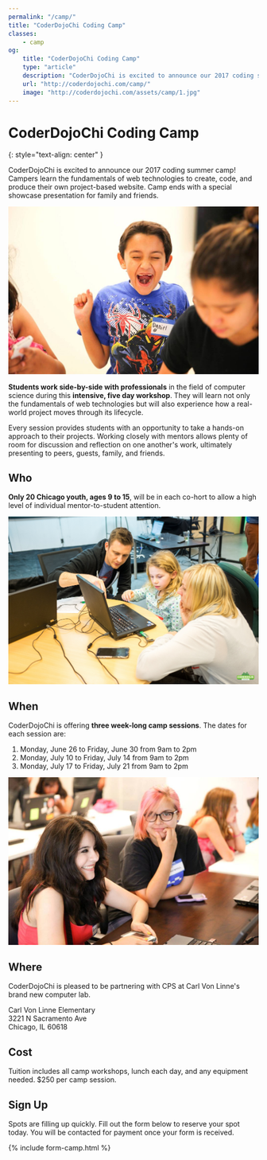 ```yaml
---
permalink: "/camp/"
title: "CoderDojoChi Coding Camp"
classes:
    - camp
og:
    title: "CoderDojoChi Coding Camp"
    type: "article"
    description: "CoderDojoChi is excited to announce our 2017 coding summer camp! Campers learn the fundamentals of web technologies to create, code, and produce their own project-based website. Camp ends with a special showcase presentation for family and friends."
    url: "http://coderdojochi.com/camp/"
    image: "http://coderdojochi.com/assets/camp/1.jpg"
---
```


# CoderDojoChi Coding Camp
{: style="text-align: center" }

CoderDojoChi is excited to announce our 2017 coding summer camp! Campers learn the fundamentals of web technologies to create, code, and produce their own project-based website. Camp ends with a special showcase presentation for family and friends.

![](/assets/camp/1.jpg)

**Students work side-by-side with professionals** in the field of computer science during this **intensive, five day workshop**. They will learn not only the fundamentals of web technologies but will also experience how a real-world project moves through its lifecycle.

Every session provides students with an opportunity to take a hands-on approach to their projects. Working closely with mentors allows plenty of room for discussion and reflection on one another's work, ultimately presenting to peers, guests, family, and friends.

## Who

**Only 20 Chicago youth, ages 9 to 15**, will be in each co-hort to allow a high level of individual mentor-to-student attention.

![](/assets/camp/3.jpg)

## When

CoderDojoChi is offering **three week-long camp sessions**. The dates for each session are:

1. Monday, June 26 to Friday, June 30 from 9am to 2pm
1. Monday, July 10 to Friday, July 14 from 9am to 2pm
1. Monday, July 17 to Friday, July 21 from 9am to 2pm

![](/assets/camp/4.jpg)


## Where

CoderDojoChi is pleased to be partnering with CPS at Carl Von Linne's brand new computer lab.

Carl Von Linne Elementary  
3221 N Sacramento Ave  
Chicago, IL 60618


## Cost

Tuition includes all camp workshops, lunch each day, and any equipment needed. $250 per camp session.


## Sign Up

Spots are filling up quickly. Fill out the form below to reserve your spot today. You will be contacted for payment once your form is received.


{% include form-camp.html %}



